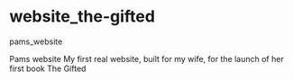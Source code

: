 # website_the-gifted
pams_website

Pams website My first real website, built for my wife, for the launch of her first book The Gifted